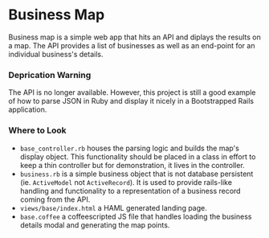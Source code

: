 # Business Map
Business map is a simple web app that hits an API and diplays the results on a map. The API provides a list of businesses as well as an end-point for an individual business's details.

### Deprication Warning
The API is no longer available. However, this project is still a good example of how to parse JSON in Ruby and display it nicely in a Bootstrapped Rails application.

### Where to Look
* `base_controller.rb` houses the parsing logic and builds the map's display object. This functionality should be placed in a class in effort to keep a thin controller but for demonstration, it lives in the controller.
* `business.rb` is a simple business object that is not database persistent (ie. `ActiveModel` not `ActiveRecord`). It is used to provide rails-like handling and functionality to a representation of a business record coming from the API.
* `views/base/index.html` a HAML generated landing page.
* `base.coffee` a coffeescripted JS file that handles loading the business details modal and generating the map points.